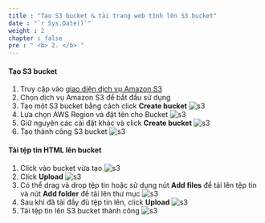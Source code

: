 ```yaml
---
title : "Tạo S3 bucket & tải trang web tĩnh lên S3 bucket"
date : "`r Sys.Date()`" 
weight : 2 
chapter : false
pre : " <b> 2. </b> "
---
```


#### Tạo S3 bucket
1. Truy cập vào [giao diện dịch vụ Amazon S3](https://console.aws.amazon.com/s3/home)
2. Chọn dịch vụ Amazon S3 để bắt đầu sử dụng
3. Tạo một S3 bucket bằng cách click **Create bucket**
  ![s3](/images/s3/001.png)
4. Lựa chọn AWS Region và đặt tên cho Bucket
  ![s3](/images/s3/002.png)
5. Giữ nguyên các cài đặt khác và click **Create bucket**
  ![s3](/images/s3/003.png)
6. Tạo thành công S3 bucket
  ![s3](/images/s3/004.png)


#### Tải tệp tin HTML lên bucket
1. Click vào bucket vừa tạo
  ![s3](/images/s3/005.png)
2. Click **Upload**
  ![s3](/images/s3/006.png)
3. Có thể drag và drop tệp tin hoặc sử dụng nút **Add files** để tải lên tệp tin và nút **Add folder** để tải lên thư mục
  ![s3](/images/s3/007.png)
4. Sau khi đã tải đầy đủ tệp tin lên, click **Upload**
  ![s3](/images/s3/008.png)
5. Tải tệp tin lên S3 bucket thành công
  ![s3](/images/s3/009.png)


